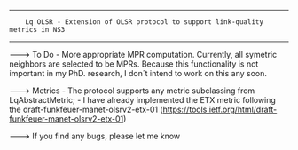 ---------------------------------------------------------------------------------------------------------------------
		Lq OLSR - Extension of OLSR protocol to support link-quality metrics in NS3
---------------------------------------------------------------------------------------------------------------------

---> To Do
	- More appropriate MPR computation. Currently, all symetric neighbors are selected to be MPRs. Because this functionality
	  is not important in my PhD. research, I don´t intend to work on this any soon.
	  
---> Metrics
    - The protocol supports any metric subclassing from LqAbstractMetric;
	- I have already implemented the ETX metric following the draft-funkfeuer-manet-olsrv2-etx-01 (https://tools.ietf.org/html/draft-funkfeuer-manet-olsrv2-etx-01)
	
---> If you find any bugs, please let me know
